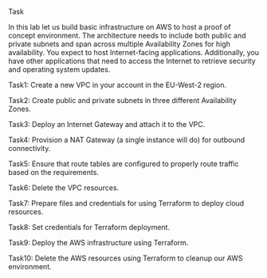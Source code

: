 Task

In this lab let us build basic infrastructure on AWS to host a proof of concept environment. The architecture needs to include both public and private subnets and span across multiple Availability Zones for high availability. You expect to host Internet-facing applications. Additionally, you have other applications that need to access the Internet to retrieve security and operating system updates. 

Task1: Create a new VPC in your account in the EU-West-2 region.

Task2: Create public and private subnets in three different Availability Zones.

Task3: Deploy an Internet Gateway and attach it to the VPC.

Task4: Provision a NAT Gateway (a single instance will do) for outbound connectivity.

Task5: Ensure that route tables are configured to properly route traffic based on the requirements.

Task6: Delete the VPC resources.

Task7: Prepare files and credentials for using Terraform to deploy cloud resources.

Task8: Set credentials for Terraform deployment.

Task9: Deploy the AWS infrastructure using Terraform.

Task10: Delete the AWS resources using Terraform to cleanup our AWS environment.

